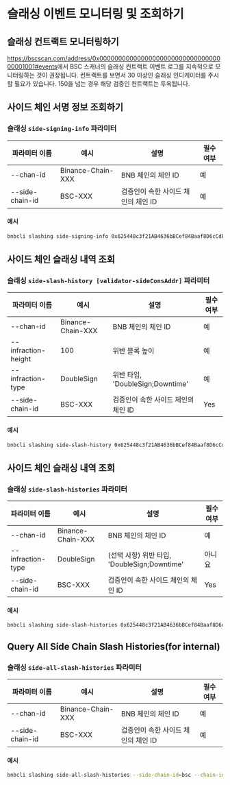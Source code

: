 # 슬래싱 이벤트 모니터링 및 조회하기

## 슬래싱 컨트랙트 모니터링하기

<https://bscscan.com/address/0x0000000000000000000000000000000000001001#events>에서 BSC 스캐너의 슬래싱 컨트랙트 이벤트 로그를 지속적으로 모니터링하는 것이 권장됩니다. 
컨트랙트를 보면서 30 이상인 슬래싱 인디케이터를 주시할 필요가 있습니다. 150을 넘는 경우 해당 검증인 컨트랙트는 투옥됩니다.

## 사이드 체인 서명 정보 조회하기

### 슬래싱 `side-signing-info` 파라미터

| **파라미터 이름** | **예시**       | **설명**                                         | **필수 여부** |
| ------------------ | ----------------- | ---------------------------------------------------- | ------------ |
| --chan-id          | Binance-Chain-XXX | BNB 체인의 체인 ID                       | 예          |
| --side-chain-id    | BSC-XXX           | 검증인이 속한 사이드 체인의 체인 ID | 예          |

#### 예시

```bash
bnbcli slashing side-signing-info 0x625448c3f21AB4636bBCef84Baaf8D6cCdE13c3F --side-chain-id=bsc --chain-id=test-chain-8d7sJz --home ~/home_cli
```
##  사이드 체인 슬래싱 내역 조회

### 슬래싱 `side-slash-history [validator-sideConsAddr]` 파라미터

| **파라미터 이름**  | **예시**       | **설명**                                         | **필수 여부** |
| ------------------- | ----------------- | ---------------------------------------------------- | ------------ |
| --chan-id           | Binance-Chain-XXX | BNB 체인의 체인 ID                       | 예          |
| --infraction-height | 100               | 위반 블록 높이                                  | 예          |
| --infraction-type   | DoubleSign        | 위반 타입, 'DoubleSign;Downtime'               | 예          |
| --side-chain-id     | BSC-XXX           | 검증인이 속한 사이드 체인의 체인 ID  | Yes          |

#### 예시

```bash
bnbcli slashing side-slash-history 0x625448c3f21AB4636bBCef84Baaf8D6cCdE13c3F --infraction-height 100 --infraction-type DoubleSign --side-chain-id=bsc --chain-id=test-chain-8d7sJz --home ~/home_cli
```

## 사이드 체인 슬래싱 내역 조회

### 슬래싱 `side-slash-histories` 파라미터

| **파라미터 이름** | **예시**       | **설명**                                         | **필수 여부** |
| ------------------ | ----------------- | ---------------------------------------------------- | ------------ |
| --chan-id          | Binance-Chain-XXX | BNB 체인의 체인 ID                        | 예          |
| --infraction-type  | DoubleSign        | (선택 사항) 위반 타입, 'DoubleSign;Downtime'               | 아니요       |
| --side-chain-id    | BSC-XXX           | 검증인이 속한 사이드 체인의 체인 ID  | Yes          |

#### 예시

```bash
bnbcli slashing side-slash-histories 0x625448c3f21AB4636bBCef84Baaf8D6cCdE13c3F --infraction-type DoubleSign --side-chain-id=bsc --chain-id=test-chain-8d7sJz --home ~/home_cli
```

## Query All Side Chain Slash Histories(for internal)

### 슬래싱 `side-all-slash-histories` 파라미터

| **파라미터 이름** | **예시**       | **설명**                                         | **필수 여부** |
| ------------------ | ----------------- | ---------------------------------------------------- | ------------ |
| --chan-id          | Binance-Chain-XXX | BNB 체인의 체인 ID                       | 예          |
| --side-chain-id    | BSC-XXX           | 검증인이 속한 사이드 체인의 체인 ID  | 예          |

#### 예시

```bash
bnbcli slashing side-all-slash-histories --side-chain-id=bsc --chain-id=test-chain-8d7sJz --home ~/home_cli
```
